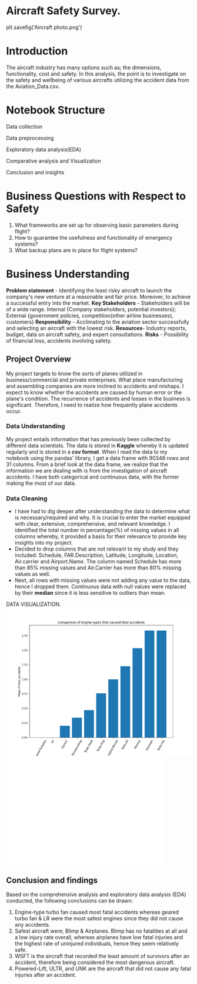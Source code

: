 # Aircraft Safety Survey.
plt.savefig('Aircraft photo.png')
# Introduction
The aircraft industry has many options such as; the dimensions, functionality, cost and safety. In this analysis, the point is to investigate on the safety and wellbeing of various aircrafts utilizing the accident data from the Aviation_Data.csv.

# Notebook Structure
Data collection

Data preprocessing

Exploratory data analysis(EDA)

Comparative analysis and Visualization

Conclusion and insights

# Business Questions with Respect to Safety
1. What frameworks are set up for observing basic parameters during flight?
2. How to guarantee the usefulness and functionality of emergency systems?
3. What backup plans are in place for flight systems?

# Business Understanding

**Problem statement** - Identifying the least risky aircraft to launch the company's new venture at a reasonable and fair price. Moreover, to achieve a successful entry into the market.
**Key Stakeholders** - Stakeholders will be of a wide range.
Internal {Company stakeholders, potential investors}; External {government policies, competition(other airline businesses), customers}
**Responsibility** - Acclimating to the aviation sector successfully and selecting an aircraft with the lowest risk.
**Resources**- Industry reports, budget, data on aircraft safety, and expert consultations.
**Risks** - Possibility of financial loss, accidents involving safety.

## Project Overview

My project targets to know the sorts of planes utilized in business/commercial and private enterprises. What place manufacturing and assembling companies are more inclined to accidents and mishaps. I expect to know whether the accidents are caused by human error or the plane's condition. The recurrence of accidents and losses in the business is significant. Therefore, I need to realize how frequently plane accidents occur.

### Data Understanding

My project entails information that has previously been collected by different data scientists. The data is stored in **Kaggle** whereby it is updated regularly and is stored in a **csv format**. When I read the data to my notebook using the pandas' library, I get a data frame with 90348 rows and 31 columns. From a brief look at the data frame, we realize that the information we are dealing with is from the investigation of aircraft accidents. I have both categorical and continuous data, with the former making the most of our data.

### Data Cleaning
- I have had to dig deeper after understanding the data to determine what is necessary/required and why. It is crucial to enter the market equipped with clear, extensive, comprehensive, and relevant knowledge. I identified the total number in percentage(%) of missing values in all columns whereby, it provided a basis for their relevance to provide key insights into my project. 
- Decided to drop columns that are not relevant to my study and they included: Schedule, FAR.Description, Latitude, Longitude, Location, Air.carrier and Airport.Name. The column named Schedule has more than 85% missing values and Air.Carrier has more than 80% missing values as well.
- Next, all rows with missing values were not adding any value to the data, hence I dropped them. Continuous data with null values were replaced by their **median** since it is less sensitive to outliers than mean.

DATA VISUALIZATION.
![Image_Alt](https://github.com/Eugene-Asengi/dsc-phase-1-project-v3/blob/bb88df5e76a121244803204f511fdf90b952d7c8/VIZ1.png)
![Image_Alt](https://github.com/Eugene-Asengi/dsc-phase-1-project-v3/blob/7bafc948afe30b9450ca4d226d441ffb83ced665/VIZ2.png)

## Conclusion and findings
Based on the comprehensive analysis and exploratory data analysis (EDA) conducted, the following conclusions can be drawn:  

1. Engine-type turbo fan caused most fatal accidents whereas geared turbo fan & LR were the most safest engines since they did not cause any accidents.  
2. Safest aircraft were; Blimp & Airplanes. Blimp has no fatalities at all and a low injury rate overall, whereas airplanes have low fatal injuries and the highest rate of uninjured individuals, hence they seem relatively safe.  
3. WSFT is the aircraft that recorded the least amount of survivors after an accident, therefore being considered the most dangerous aircraft.  
4. Powered-Lift, ULTR, and UNK are the aircraft that did not cause any fatal injuries after an accident. 

